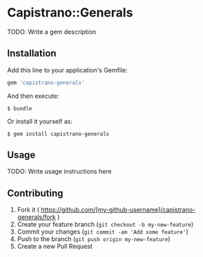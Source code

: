 # Capistrano::Generals

TODO: Write a gem description

## Installation

Add this line to your application's Gemfile:

```ruby
gem 'capistrano-generals'
```

And then execute:

    $ bundle

Or install it yourself as:

    $ gem install capistrano-generals

## Usage

TODO: Write usage instructions here

## Contributing

1. Fork it ( https://github.com/[my-github-username]/capistrano-generals/fork )
2. Create your feature branch (`git checkout -b my-new-feature`)
3. Commit your changes (`git commit -am 'Add some feature'`)
4. Push to the branch (`git push origin my-new-feature`)
5. Create a new Pull Request
